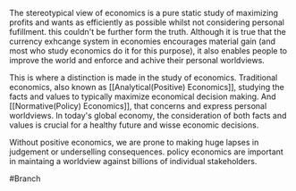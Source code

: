 The stereotypical view of economics is a pure static study of maximizing profits and wants as efficiently as possible whilst not considering personal fufillment. this couldn't be further form the truth. Although it is true that the currency exhcange system in economies encourages material gain (and most who study economics do it for this purpose), it also enables people to improve the world and enforce and achive their personal worldviews.

This is where a distinction is made in the study of economics. Traditional economics, also known as [[Analytical(Positive) Economics]], studying the facts and values to typically maximize economical decision making. And [[Normative(Policy) Economics]], that concerns and express personal worldviews. In today's global economy, the consideration of both facts and values is crucial for a healthy future and wisse economic decisions.

Without positive economics, we are prone to making huge lapses in judgement or underselling consequences. policy economics are important in maintaing a worldview against billions of individual stakeholders. 

#Branch 